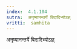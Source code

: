```yaml
---
index:  4.1.104
sutra:  अनृष्यानन्तर्ये बिदादिभ्योऽज्ञ्
vritti:  samhita 
---
```


अनृष्यानन्तर्ये बिदादिभ्योऽज्ञ्

